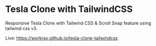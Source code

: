 # Tesla Clone with TailwindCSS

Responsive Tesla Clone with Tailwind CSS & Scroll Snap feature using tailwind css v3.

Live: https://workray.github.io/tesla-clone-tailwindcss
